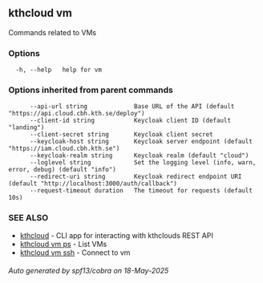 ## kthcloud vm

Commands related to VMs

### Options

```
  -h, --help   help for vm
```

### Options inherited from parent commands

```
      --api-url string             Base URL of the API (default "https://api.cloud.cbh.kth.se/deploy")
      --client-id string           Keycloak client ID (default "landing")
      --client-secret string       Keycloak client secret
      --keycloak-host string       Keycloak server endpoint (default "https://iam.cloud.cbh.kth.se")
      --keycloak-realm string      Keycloak realm (default "cloud")
      --loglevel string            Set the logging level (info, warn, error, debug) (default "info")
      --redirect-uri string        Keycloak redirect endpoint URI (default "http://localhost:3000/auth/callback")
      --request-timeout duration   The timeout for requests (default 10s)
```

### SEE ALSO

* [kthcloud](kthcloud.md)	 - CLI app for interacting with kthclouds REST API
* [kthcloud vm ps](kthcloud_vm_ps.md)	 - List VMs
* [kthcloud vm ssh](kthcloud_vm_ssh.md)	 - Connect to vm

###### Auto generated by spf13/cobra on 18-May-2025

